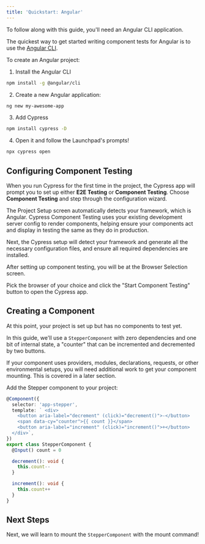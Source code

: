 ```yaml
---
title: 'Quickstart: Angular'
---
```


<CtBetaAlert></CtBetaAlert>

To follow along with this guide, you'll need an Angular CLI application.

The quickest way to get started writing component tests for Angular is to use
the [Angular CLI](https://angular.io/cli).

To create an Angular project:

1. Install the Angular CLI

```bash
npm install -g @angular/cli
```

2. Create a new Angular application:

```bash
ng new my-awesome-app
```

3. Add Cypress

```bash
npm install cypress -D
```

4. Open it and follow the Launchpad's prompts!

```bash
npx cypress open
```

## Configuring Component Testing

When you run Cypress for the first time in the project, the Cypress app will
prompt you to set up either **E2E Testing** or **Component Testing**. Choose
**Component Testing** and step through the configuration wizard.

<DocsImage 
  src="/img/guides/component-testing/select-test-type.png" 
  caption="Choose Component Testing"> </DocsImage>

The Project Setup screen automatically detects your framework, which is Angular.
Cypress Component Testing uses your existing development server config to render
components, helping ensure your components act and display in testing the same
as they do in production.

<DocsImage 
  src="/img/guides/component-testing/project-setup-angular.png" 
  caption=""> </DocsImage>

Next, the Cypress setup will detect your framework and generate all the
necessary configuration files, and ensure all required dependencies are
installed.

<DocsImage 
  src="/img/guides/component-testing/scaffolded-files-angular.png" 
  caption="The Cypress launchpad will scaffold all of these files for you">
</DocsImage>

After setting up component testing, you will be at the Browser Selection screen.

Pick the browser of your choice and click the "Start Component Testing" button
to open the Cypress app.

<DocsImage 
  src="/img/guides/component-testing/select-browser.png" 
  caption="Choose your browser"> </DocsImage>

## Creating a Component

At this point, your project is set up but has no components to test yet.

In this guide, we'll use a `StepperComponent` with zero dependencies and one bit
of internal state, a "counter" that can be incremented and decremented by two
buttons.

<alert type="info">

If your component uses providers, modules, declarations, requests, or other
environmental setups, you will need additional work to get your component
mounting. This is covered in a later section.

</alert>

Add the Stepper component to your project:

<code-group>
<code-block label="stepper.component.ts" active>

```ts
@Component({
  selector: 'app-stepper',
  template: ` <div>
    <button aria-label="decrement" (click)="decrement()">-</button>
    <span data-cy="counter">{{ count }}</span>
    <button aria-label="increment" (click)="increment()">+</button>
  </div>`,
})
export class StepperComponent {
  @Input() count = 0

  decrement(): void {
    this.count--
  }

  increment(): void {
    this.count++
  }
}
```

</code-block>
</code-group>

## Next Steps

Next, we will learn to mount the `StepperComponent` with the mount command!

<NavGuide next="/guides/component-testing/mounting-angular" />
